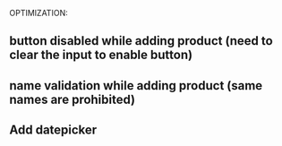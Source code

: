 OPTIMIZATION:
  ## button disabled while adding product (need to clear the input to enable button)
  ## name validation while adding product (same names are prohibited)
  ## Add datepicker